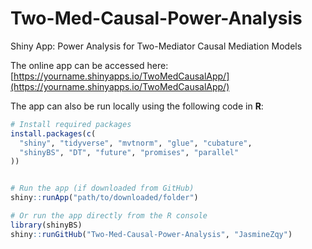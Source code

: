 # Two-Med-Causal-Power-Analysis

Shiny App: Power Analysis for Two-Mediator Causal Mediation Models

The online app can be accessed here: [https://yourname.shinyapps.io/TwoMedCausalApp/](https://yourname.shinyapps.io/TwoMedCausalApp/)  


The app can also be run locally using the following code in **R**:

```r
# Install required packages
install.packages(c(
  "shiny", "tidyverse", "mvtnorm", "glue", "cubature",
  "shinyBS", "DT", "future", "promises", "parallel"
))


# Run the app (if downloaded from GitHub)
shiny::runApp("path/to/downloaded/folder")

# Or run the app directly from the R console
library(shinyBS)
shiny::runGitHub("Two-Med-Causal-Power-Analysis", "JasmineZqy")
